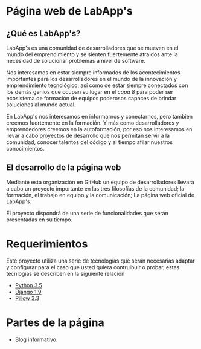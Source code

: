 Página web de LabApp's
======

¿Qué es LabApp's?
------
LabApp's es una comunidad de desarrolladores que se mueven en el mundo del emprendimiento y se sienten fuertemente atraidos ante la necesidad de solucionar problemas a nivel de software.

Nos interesamos en estar siempre informados de los acontecimientos importantes para los desarrolladores en el mundo de la innovación y emprendimiento tecnológico, así como de estar siempre conectados con los demás genios que ocupan su lugar en el _capa 8_ para poder ser ecosistema de formación de equipos poderosos capaces de brindar soluciones al mundo actual.

En LabApp's nos interesamos en informarnos y conectarnos, pero también creemos fuertemente en la formación. Y más como desarrolladores y emprendedores creemos en la autoformación, por eso nos interesamos en llevar a cabo proyectos de desarrollo que nos permitan servir a la comunidad, conocer talentos del código y al tiempo afilar nuestros conocimientos.


El desarrollo de la página web
------------------------------
Mediante esta organización en GitHub un equipo de desarrolladores llevará a cabo un proyecto importante en las tres filosofías de la comunidad; la formación, el trabajo en equipo y la comunicación; La página web oficial de LabApp's.

El proyecto dispondrá de una serie de funcionalidades que serán presentadas en su tiempo.


# Requerimientos

Este proyecto utiliza una serie de tecnologías que serán necesarias adaptar y configurar para el caso que usted quiera contruibuir o probar, estas tecnlogías se describen en la siguiente relación

* [Python 3.5](https://www.python.org/)
* [Django 1.9](https://docs.djangoproject.com)
* [Pillow 3.3](https://pypi.python.org/pypi/Pillow/3.0.0)

# Partes de la página

* Blog informativo.